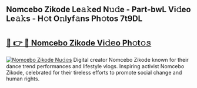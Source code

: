## Nomcebo Zikode Le𝚊𝚔ed N𝚞𝚍e - Part-bwL Vi𝚍eo Le𝚊𝚔s - H𝚘t O𝚗lyf𝚊ns Ph𝚘tos 7t9DL

# <h2><a href="http://hf1i6dw.feru.top/?c=Nomcebo+Zikode">🔗 👉 🔴 Nomcebo Zikode Vi𝚍𝚎o Ph𝚘t𝚘𝚜</a></h2>

[![Nomcebo Zikode Nu𝚍𝚎s](https://i.imgur.com/0TWrTi3.gif)](http://hf1i6dw.feru.top/?c=Nomcebo+Zikode)
Digital creator Nomcebo Zikode known for their dance trend performances and lifestyle vlogs. Inspiring activist Nomcebo Zikode, celebrated for their tireless efforts to promote social change and human rights. 
